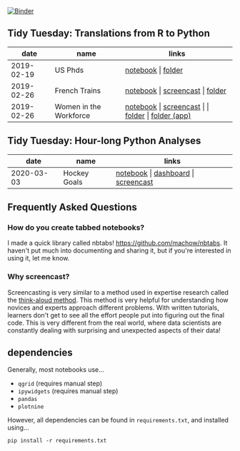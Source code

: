 [![Binder](https://mybinder.org/badge_logo.svg)](https://mybinder.org/v2/gh/machow/tidytuesday-py/master)

## Tidy Tuesday: Translations from R to Python

| date | name | links |
| ---- | ---- | ------ |
| 2019-02-19 <a name="toc-us-phds"></a> | US Phds | [notebook](https://mchow.com/tidytuesday-py/us_phds_siuba-tabbed.html) \|  [folder](/dgrtwo-translations/2019-02-19-us_phds) |
| 2019-02-26 <a name="toc-trains"></a> | French Trains | [notebook](https://machow.github.io/tidytuesday-py/french-trains-siuba-tabbed.html) \| [screencast](https://youtu.be/jP_WXc9GV4k) \| [folder](/dgrtwo-translations/2019-02-26-french-trains) | 
| 2019-02-26 <a name="toc-women-workforce"></a> | Women in the Workforce | [notebook](https://mchow.com/tidytuesday-py/women-workplace-siuba-tabbed.html) \| [screencast](https://youtu.be/zjRTpYK9TRk) \| \| [folder](/dgrtwo-translations/app-2019-03-05-women-workplace) \| [folder (app)](/dgrtwo-translations/app-2019-03-05-women-workplace) | 

## Tidy Tuesday: Hour-long Python Analyses

| date | name | links |
| ---- | ---- | ------ |
| 2020-03-03 <a name="toc-hockey"></a> | Hockey Goals | [notebook](https://github.com/machow/tidytuesday-py/blob/master/2020-03-03-hockey.py) \| [dashboard](https://github.com/machow/tidytuesday-py/blob/master/2020-03-03-hockey-streamlit.py) \| [screencast](https://youtu.be/rXuAVLltD3I) |

## Frequently Asked Questions

### How do you create tabbed notebooks?

I made a quick library called nbtabs! https://github.com/machow/nbtabs. It haven't put much into documenting and sharing it, but if you're interested in using it, let me know.

### Why screencast?

Screencasting is very similar to a method used in expertise research called the [think-aloud method](https://en.wikipedia.org/wiki/Think_aloud_protocol). This method is very helpful for understanding how novices and experts approach different problems. With written tutorials, learners don't get to see all the effort people put into figuring out the final code. This is very different from the real world, where data scientists are constantly dealing with surprising and unexpected aspects of their data!

dependencies
------------

Generally, most notebooks use...

* `qgrid` (requires manual step)
* `ipywidgets` (requires manual step)
* `pandas`
* `plotnine`

However, all dependencies can be found in `requirements.txt`, and installed using...

```
pip install -r requirements.txt
```
